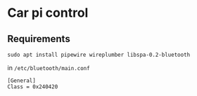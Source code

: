# Car pi control

## Requirements

```
sudo apt install pipewire wireplumber libspa-0.2-bluetooth
```

in `/etc/bluetooth/main.conf`

```
[General]
Class = 0x240420
```
